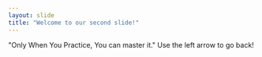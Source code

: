 ```yaml
---
layout: slide
title: "Welcome to our second slide!"
---
```

"Only When You Practice, You can master it."
Use the left arrow to go back!
